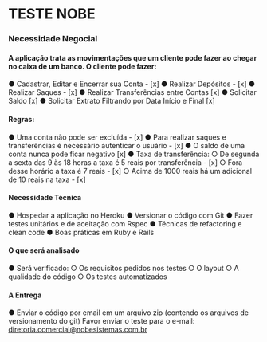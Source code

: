 # TESTE NOBE

### Necessidade Negocial

#### A aplicação trata as movimentações que um cliente pode fazer ao chegar no caixa de um banco. O cliente pode fazer:

● Cadastrar, Editar e Encerrar sua Conta - [x]
● Realizar Depósitos - [x]
● Realizar Saques - [x]
● Realizar Transferências entre Contas [x]
● Solicitar Saldo [x]
● Solicitar Extrato Filtrando por Data Início e Final [x]

#### Regras:

● Uma conta não pode ser excluída - [x]
● Para realizar saques e transferências é necessário autenticar o usuário - [x]
● O saldo de uma conta nunca pode ficar negativo [x]
● Taxa de transferência:
○ De segunda a sexta das 9 às 18 horas a taxa é 5 reais por transferência - [x]
○ Fora desse horário a taxa é 7 reais - [x]
○ Acima de 1000 reais há um adicional de 10 reais na taxa - [x]

#### Necessidade Técnica

● Hospedar a aplicação no Heroku
● Versionar o código com Git
● Fazer testes unitários e de aceitação com Rspec
● Técnicas de refactoring e clean code
● Boas práticas em Ruby e Rails

#### O que será analisado

● Será verificado:
○ Os requisitos pedidos nos testes ○ O layout
○ A qualidade do código
○ Os testes automatizados

#### A Entrega

● Enviar o código por email em um arquivo zip (contendo os arquivos de versionamento do git)
Favor enviar o teste para o e-mail: diretoria.comercial@nobesistemas.com.br
